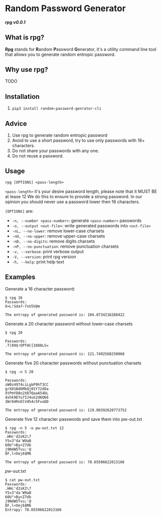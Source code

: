 # Random Password Generator
#### *rpg v0.0.1*

## What is rpg?
**Rpg** stands for **R**andom **P**assword **G**enerator, it's a utility command line tool that allows you to generate random entropic password.


## Why use rpg?
TODO

## Installation
1. `pip3 install random-password-genrator-cli`


## Advice
1. Use rpg to generate random entropic password
1. Avoid to use a short password, try to use only passwords with 16+ characters.
1. Do not share your passwords with any one.
1. Do not reuse a password.


## Usage
`rpg [OPTIONS] <pass-length>`

`<pass-length>` it's your desire password length, please note that it MUST BE at lease 12
We do this to ensure to provide a strong password.
In our opinion you should never use a password lower then 16 characters.

`[OPTIONS]` are:

- `-n, --number <pass-number>`: generate `<pass-number>` passwords
- `-o, --output <out-file>`: write generated passwords into `<out-file>`
- `-nL, --no-lower`: remove lower-case charsets 
- `-nU, --no-upper`: remove upper-case charsets
- `-nD, --no-digits`: remove digits charsets
- `-nP, --no-punctuation`: remove punctuation charsets
- `-v, --verbose`: print verbose output
- `-V, --version`: print rpg version
- `-h, --help`: print help text

## Examples
Generate a 16 character password:
```
$ rpg 16
Passwords:
6=L!Sda7~7xU5V@m

The entropy of generated password is: 104.8734216268422
```

Generate a 20 character password without lower-case charsets
```
$ rpg 20

Passwords:
.T(89$!OPT4C{1088LS=

The entropy of generated password is: 121.7492568250068

```

Generate five 20 character passwords without punctuation charsets
```
$ rpg -n 5 20

Passwords:
zW9z4974ciLgkP9hT3CC
grX01Bd6MkQj01Y72dOa
XtPmY88o2X87QaaA54bL
dxhk9EYu7IJ4uS2d6Q66
3Wr04RnOlV4h4c5Fvo6D

The entropy of generated password is: 119.08392620773752
```

Generate five 12 character passwords and save them into pw-out.txt
```
$ rpg -n 5 -o pw-out.txt 12
Passwords:
.HHc'd2sK2\7
Y5=3"da`W9aB
60U">By<Z7db
j9N4W5Tvu;'@
8F,l<Oej6$M6

The entropy of generated password is: 78.65506622013166

```
*pw-out.txt*
```
$ cat pw-out.txt 
Passwords:
.HHc'd2sK2\7
Y5=3"da`W9aB
60U">By<Z7db
j9N4W5Tvu;'@
8F,l<Oej6$M6
Entropy: 78.65506622013166
```
